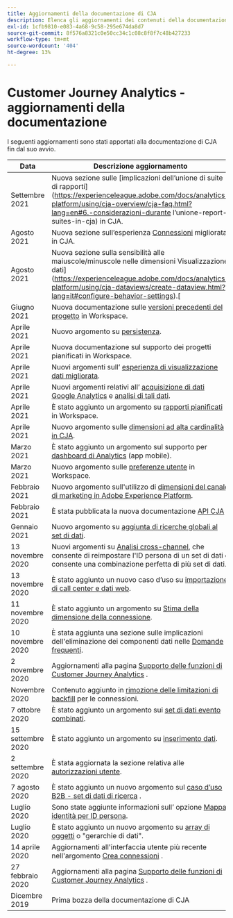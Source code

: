 ```yaml
---
title: Aggiornamenti della documentazione di CJA
description: Elenca gli aggiornamenti dei contenuti della documentazione del Customer Journey Analytics impostati a partire da dicembre 2019.
exl-id: 1cfb9810-e083-4a68-9c58-295e674da8d7
source-git-commit: 8f576a8321c0e50cc34c1c08c8f8f7c48b427233
workflow-type: tm+mt
source-wordcount: '404'
ht-degree: 13%

---
```


# Customer Journey Analytics - aggiornamenti della documentazione

I seguenti aggiornamenti sono stati apportati alla documentazione di CJA fin dal suo avvio.

| Data | Descrizione aggiornamento |
| --- | --- |
| Settembre 2021 | Nuova sezione sulle [implicazioni dell’unione di suite di rapporti](https://experienceleague.adobe.com/docs/analytics-platform/using/cja-overview/cja-faq.html?lang=en#6.-considerazioni-durante l’unione-report-suites-in-cja) in CJA. |
| Agosto 2021 | Nuova sezione sull’esperienza [Connessioni](https://experienceleague.adobe.com/docs/analytics-platform/using/cja-connections/manage-connections.html?lang=it) migliorata in CJA. |
| Agosto 2021 | Nuova sezione sulla sensibilità alle maiuscole/minuscole nelle dimensioni Visualizzazione dati](https://experienceleague.adobe.com/docs/analytics-platform/using/cja-dataviews/create-dataview.html?lang=it#configure-behavior-settings).[ |
| Giugno 2021 | Nuova documentazione sulle [versioni precedenti del progetto](https://experienceleague.adobe.com/docs/analytics-platform/using/cja-workspace/build-workspace-project/save-projects.html?lang=en#previous-version) in Workspace. |
| Aprile 2021 | Nuovo argomento su [persistenza](/help/data-views/persistence.md). |
| Aprile 2021 | Nuova documentazione sul supporto dei progetti pianificati in Workspace. |
| Aprile 2021 | Nuovi argomenti sull’ [esperienza di visualizzazione dati migliorata](/help/data-views/data-views.md). |
| Aprile 2021 | Nuovi argomenti relativi all’ [acquisizione di dati Google Analytics](/help/use-cases/ga-to-cja.md) e [analisi di tali dati](/help/use-cases/ga-to-cja-reporting.md). |
| Aprile 2021 | È stato aggiunto un argomento su [rapporti pianificati](/help/analysis-workspace/curate-share/t-schedule-report.md) in Workspace. |
| Aprile 2021 | Nuovo argomento sulle [dimensioni ad alta cardinalità in CJA](/help/components/dimensions/high-cardinality.md). |
| Marzo 2021 | È stato aggiunto un argomento sul supporto per [dashboard di Analytics](/help/mobile-app/home.md) (app mobile). |
| Marzo 2021 | Nuovo argomento sulle [preferenze utente](/help/analysis-workspace/user-preferences.md) in Workspace. |
| Febbraio 2021 | Nuovo argomento sull&#39;utilizzo di [dimensioni del canale di marketing in Adobe Experience Platform](/help/use-cases/marketing-channels.md). |
| Febbraio 2021 | È stata pubblicata la nuova documentazione [API CJA](https://www.adobe.io/cja-apis/docs/) . |
| Gennaio 2021 | Nuovo argomento su [aggiunta di ricerche globali al set di dati](/help/use-cases/global-lookups.md). |
| 13 novembre 2020 | Nuovi argomenti su [Analisi cross-channel](/help/connections/cca/overview.md), che consente di reimpostare l&#39;ID persona di un set di dati e consente una combinazione perfetta di più set di dati. |
| 13 novembre 2020 | È stato aggiunto un nuovo caso d’uso su [importazione di call center e dati web](/help/use-cases/call-center.md). |
| 11 novembre 2020 | È stato aggiunto un argomento su [Stima della dimensione della connessione](/help/connections/estimate-connection-size.md). |
| 10 novembre 2020 | È stata aggiunta una sezione sulle implicazioni dell&#39;eliminazione dei componenti dati nelle [Domande frequenti](/help/getting-started/cja-faq.md). |
| 2 novembre 2020 | Aggiornamenti alla pagina [Supporto delle funzioni di Customer Journey Analytics](/help/getting-started/cja-aa.md) . |
| Novembre 2020 | Contenuto aggiunto in [rimozione delle limitazioni di backfill](https://experienceleague.adobe.com/docs/analytics-platform/using/cja-connections/create-connection.html?lang=en#backfill-historical-data) per le connessioni. |
| 7 ottobre 2020 | È stato aggiunto un argomento sui [set di dati evento combinati](/help/connections/combined-dataset.md). |
| 15 settembre 2020 | È stato aggiunto un argomento su [inserimento dati](/help/use-cases/data-ingestion.md). |
| 2 settembre 2020 | È stata aggiornata la sezione relativa alle [autorizzazioni utente](https://experienceleague.adobe.com/docs/analytics-platform/using/cja-overview/cja-overview.html?lang=en). |
| 7 agosto 2020 | È stato aggiunto un nuovo argomento sul [caso d’uso B2B - set di dati di ricerca](/help/use-cases/b2b.md) . |
| Luglio 2020 | Sono state aggiunte informazioni sull’ opzione [Mappa identità per ID persona](https://experienceleague.adobe.com/docs/analytics-platform/using/cja-connections/create-connection.html?lang=en). |
| Luglio 2020 | È stato aggiunto un nuovo argomento su [array di oggetti](/help/use-cases/object-arrays.md) o &quot;gerarchie di dati&quot;. |
| 14 aprile 2020 | Aggiornamenti all&#39;interfaccia utente più recente nell&#39;argomento [Crea connessioni](/help/connections/create-connection.md) . |
| 27 febbraio 2020 | Aggiornamenti alla pagina [Supporto delle funzioni di Customer Journey Analytics](/help/getting-started/cja-aa.md) . |
| Dicembre 2019 | Prima bozza della documentazione di CJA |

